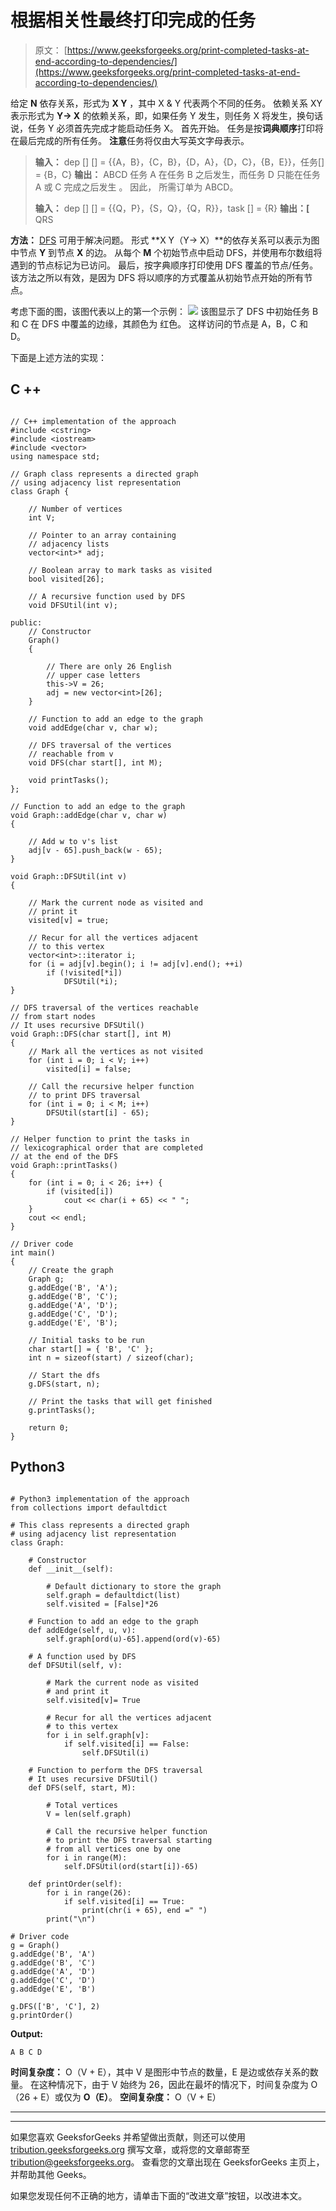 # 根据相关性最终打印完成的任务

> 原文： [https://www.geeksforgeeks.org/print-completed-tasks-at-end-according-to-dependencies/](https://www.geeksforgeeks.org/print-completed-tasks-at-end-according-to-dependencies/)

给定 **N** 依存关系，形式为 **X Y** ，其中 X & Y 代表两个不同的任务。 依赖关系 XY 表示形式为 **Y-> X** 的依赖关系，即，如果任务 Y 发生，则任务 X 将发生，换句话说，任务 Y 必须首先完成才能启动任务 X。 首先开始。 任务是按**词典顺序**打印将在最后完成的所有任务。 **注意**任务将仅由大写英文字母表示。

> **输入：** dep [] [] = {{A，B}，{C，B}，{D，A}，{D，C}，{B，E}}，任务[] = {B，C}
> **输出：** ABCD
> 任务 A 在任务 B 之后发生，而任务 D 只能在任务 A 或 C 完成之后发生
> 。
> 因此， 所需订单为 ABCD。
> 
> **输入：** dep [] [] = {{Q，P}，{S，Q}，{Q，R}}，task [] = {R}
> **输出：[** QRS

**方法：** [DFS](https://www.geeksforgeeks.org/depth-first-search-or-dfs-for-a-graph/) 可用于解决问题。 形式 **X Y（Y-> X）**的依存关系可以表示为图中节点 **Y** 到节点 **X** 的边。 从每个 **M** 个初始节点中启动 DFS，并使用布尔数组将遇到的节点标记为已访问。 最后，按字典顺序打印使用 DFS 覆盖的节点/任务。 该方法之所以有效，是因为 DFS 将以顺序的方式覆盖从初始节点开始的所有节点。

考虑下面的图，该图代表以上的第一个示例：
![](img/df8b873a593a2cf1e0f6c80f2e28ec2c.png)
该图显示了 DFS 中初始任务 B 和 C 在 DFS 中覆盖的边缘，其颜色为
红色。 这样访问的节点是 A，B，C 和 D。

下面是上述方法的实现：

## C ++

```

// C++ implementation of the approach 
#include <cstring> 
#include <iostream> 
#include <vector> 
using namespace std; 

// Graph class represents a directed graph 
// using adjacency list representation 
class Graph { 

    // Number of vertices 
    int V; 

    // Pointer to an array containing 
    // adjacency lists 
    vector<int>* adj; 

    // Boolean array to mark tasks as visited 
    bool visited[26]; 

    // A recursive function used by DFS 
    void DFSUtil(int v); 

public: 
    // Constructor 
    Graph() 
    { 

        // There are only 26 English 
        // upper case letters 
        this->V = 26; 
        adj = new vector<int>[26]; 
    } 

    // Function to add an edge to the graph 
    void addEdge(char v, char w); 

    // DFS traversal of the vertices 
    // reachable from v 
    void DFS(char start[], int M); 

    void printTasks(); 
}; 

// Function to add an edge to the graph 
void Graph::addEdge(char v, char w) 
{ 

    // Add w to v's list 
    adj[v - 65].push_back(w - 65); 
} 

void Graph::DFSUtil(int v) 
{ 

    // Mark the current node as visited and 
    // print it 
    visited[v] = true; 

    // Recur for all the vertices adjacent 
    // to this vertex 
    vector<int>::iterator i; 
    for (i = adj[v].begin(); i != adj[v].end(); ++i) 
        if (!visited[*i]) 
            DFSUtil(*i); 
} 

// DFS traversal of the vertices reachable 
// from start nodes 
// It uses recursive DFSUtil() 
void Graph::DFS(char start[], int M) 
{ 
    // Mark all the vertices as not visited 
    for (int i = 0; i < V; i++) 
        visited[i] = false; 

    // Call the recursive helper function 
    // to print DFS traversal 
    for (int i = 0; i < M; i++) 
        DFSUtil(start[i] - 65); 
} 

// Helper function to print the tasks in 
// lexicographical order that are completed 
// at the end of the DFS 
void Graph::printTasks() 
{ 
    for (int i = 0; i < 26; i++) { 
        if (visited[i]) 
            cout << char(i + 65) << " "; 
    } 
    cout << endl; 
} 

// Driver code 
int main() 
{ 
    // Create the graph 
    Graph g; 
    g.addEdge('B', 'A'); 
    g.addEdge('B', 'C'); 
    g.addEdge('A', 'D'); 
    g.addEdge('C', 'D'); 
    g.addEdge('E', 'B'); 

    // Initial tasks to be run 
    char start[] = { 'B', 'C' }; 
    int n = sizeof(start) / sizeof(char); 

    // Start the dfs 
    g.DFS(start, n); 

    // Print the tasks that will get finished 
    g.printTasks(); 

    return 0; 
} 

```

## Python3

```

# Python3 implementation of the approach 
from collections import defaultdict  

# This class represents a directed graph  
# using adjacency list representation  
class Graph:  

    # Constructor  
    def __init__(self):  

        # Default dictionary to store the graph  
        self.graph = defaultdict(list)  
        self.visited = [False]*26

    # Function to add an edge to the graph  
    def addEdge(self, u, v):  
        self.graph[ord(u)-65].append(ord(v)-65)  

    # A function used by DFS  
    def DFSUtil(self, v):  

        # Mark the current node as visited  
        # and print it  
        self.visited[v]= True

        # Recur for all the vertices adjacent  
        # to this vertex  
        for i in self.graph[v]:  
            if self.visited[i] == False:  
                self.DFSUtil(i)  

    # Function to perform the DFS traversal  
    # It uses recursive DFSUtil()  
    def DFS(self, start, M):  

        # Total vertices  
        V = len(self.graph) 

        # Call the recursive helper function  
        # to print the DFS traversal starting  
        # from all vertices one by one  
        for i in range(M): 
            self.DFSUtil(ord(start[i])-65)  

    def printOrder(self): 
        for i in range(26): 
            if self.visited[i] == True: 
                print(chr(i + 65), end =" ") 
        print("\n") 

# Driver code  
g = Graph()  
g.addEdge('B', 'A')  
g.addEdge('B', 'C')  
g.addEdge('A', 'D')  
g.addEdge('C', 'D')  
g.addEdge('E', 'B')  

g.DFS(['B', 'C'], 2)  
g.printOrder() 

```

**Output:**

```
A B C D

```

**时间复杂度：** O（V + E），其中 V 是图形中节点的数量，E 是边或依存关系的数量。 在这种情况下，由于 V 始终为 26，因此在最坏的情况下，时间复杂度为 O（26 + E）或仅为 **O（E）**。
**空间复杂度：** O（V + E）



* * *

* * *

如果您喜欢 GeeksforGeeks 并希望做出贡献，则还可以使用 [tribution.geeksforgeeks.org](https://contribute.geeksforgeeks.org/) 撰写文章，或将您的文章邮寄至 tribution@geeksforgeeks.org。 查看您的文章出现在 GeeksforGeeks 主页上，并帮助其他 Geeks。

如果您发现任何不正确的地方，请单击下面的“改进文章”按钮，以改进本文。